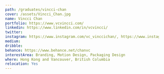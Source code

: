```yaml
---
path: /graduates/vincci-chan
cover: /assets/Vincci_Chan.jpg
name: Vincci Chan
portfolio: https://www.vcvincci.com/
linkedin: https://www.linkedin.com/in/vcvincci/
twitter:
instagram: https://www.instagram.com/vc_vinccichan/, https://www.instagram.com/vc_planet1218/
medium:
dribble:
behance: https://www.behance.net/chanvc
interestArea: Branding, Motion Design, Packaging Design
where: Hong Kong and Vancouver, British Columbia
relocation: Yes
---
```


